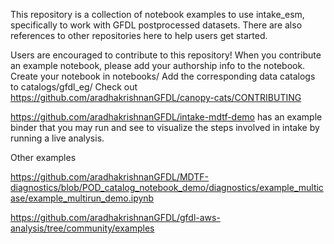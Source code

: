This repository is a collection of notebook examples to use intake_esm, specifically to work with GFDL postprocessed datasets. 
There are also references to other repositories here to help users get started. 

Users are encouraged to contribute to this repository!
When you contribute an example notebook, please add your authorship info to the notebook.
Create your notebook in notebooks/ 
Add the corresponding data catalogs to catalogs/gfdl_eg/
Check out https://github.com/aradhakrishnanGFDL/canopy-cats/CONTRIBUTING

https://github.com/aradhakrishnanGFDL/intake-mdtf-demo has an example binder that you may run and see to visualize the steps involved in intake by running a live 
analysis.

Other examples

https://github.com/aradhakrishnanGFDL/MDTF-diagnostics/blob/POD_catalog_notebook_demo/diagnostics/example_multicase/example_multirun_demo.ipynb

https://github.com/aradhakrishnanGFDL/gfdl-aws-analysis/tree/community/examples


